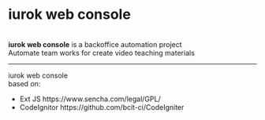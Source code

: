 # iurok web console
<br/>
<b>iurok web console</b> is a backoffice automation project<br/>
Automate team works for create video teaching materials  <br/>
<hr/>
iurok web console <br/>
based on: <br/>
<ul>
	<li>Ext JS   https://www.sencha.com/legal/GPL/ </li>
	<li>CodeIgnitor   https://github.com/bcit-ci/CodeIgniter </li>

</ul>

